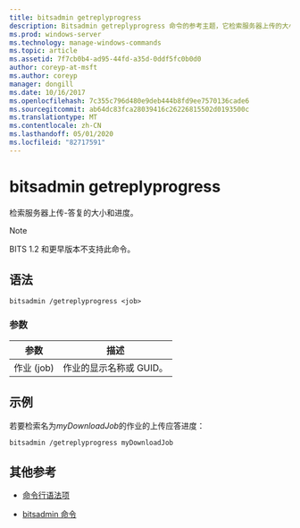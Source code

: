 ```yaml
---
title: bitsadmin getreplyprogress
description: Bitsadmin getreplyprogress 命令的参考主题，它检索服务器上传的大小和进度。
ms.prod: windows-server
ms.technology: manage-windows-commands
ms.topic: article
ms.assetid: 7f7cb0b4-ad95-44fd-a35d-0ddf5fc0b0d0
author: coreyp-at-msft
ms.author: coreyp
manager: dongill
ms.date: 10/16/2017
ms.openlocfilehash: 7c355c796d480e9deb444b8fd9ee7570136cade6
ms.sourcegitcommit: ab64dc83fca28039416c26226815502d0193500c
ms.translationtype: MT
ms.contentlocale: zh-CN
ms.lasthandoff: 05/01/2020
ms.locfileid: "82717591"
---
```

# <a name="bitsadmin-getreplyprogress"></a>bitsadmin getreplyprogress

检索服务器上传-答复的大小和进度。

> [!NOTE]
> BITS 1.2 和更早版本不支持此命令。

## <a name="syntax"></a>语法

```
bitsadmin /getreplyprogress <job>
```

### <a name="parameters"></a>参数

| 参数 | 描述 |
| -------------- | -------------- |
| 作业 (job) | 作业的显示名称或 GUID。 |

## <a name="examples"></a>示例

若要检索名为*myDownloadJob*的作业的上传应答进度：

```
bitsadmin /getreplyprogress myDownloadJob
```

## <a name="additional-references"></a>其他参考

- [命令行语法项](command-line-syntax-key.md)

- [bitsadmin 命令](bitsadmin.md)
